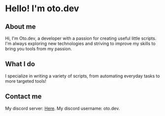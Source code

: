 # Hello! I'm oto.dev

## About me

Hi, I'm Oto.dev, a developer with a passion for creating useful little scripts. I'm always exploring new technologies and striving to improve my skills to bring you tools from my passion.

## What I do

I specialize in writing a variety of scripts, from automating everyday tasks to more targeted tools!

## Contact me

My discord server: [Here](https://discord.gg/NUuXqpGxqa). 
My discord username: oto.dev.
